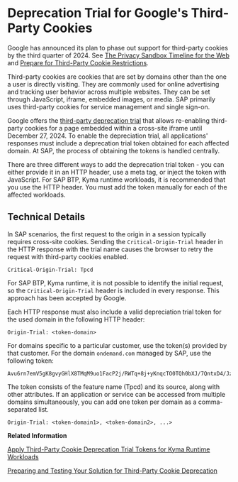 <!-- loiod3eb18db88504e348a0096c5a20b3659 -->

# Deprecation Trial for Google's Third-Party Cookies

Google has announced its plan to phase out support for third-party cookies by the third quarter of 2024. See [The Privacy Sandbox Timeline for the Web](https://privacysandbox.com/intl/eng/open-web/#the-privacy-sandbox-timeline) and [Prepare for Third-Party Cookie Restrictions](https://developers.google.com/privacy-sandbox/3pcd).

Third-party cookies are cookies that are set by domains other than the one a user is directly visiting. They are commonly used for online advertising and tracking user behavior across multiple websites. They can be set through JavaScript, iframe, embedded images, or media. SAP primarily uses third-party cookies for service management and single sign-on.

Google offers the [third-party deprecation trial](https://developers.google.com/privacy-sandbox/3pcd/temporary-exceptions/preserving-critical-user-experiences) that allows re-enabling third-party cookies for a page embedded within a cross-site iframe until December 27, 2024. To enable the depreciation trial, all applications' responses must include a deprecation trial token obtained for each affected domain. At SAP, the process of obtaining the tokens is handled centrally.

There are three different ways to add the deprecation trial token - you can either provide it in an HTTP header, use a meta tag, or inject the token with JavaScript. For SAP BTP, Kyma runtime workloads, it is recommended that you use the HTTP header. You must add the token manually for each of the affected workloads.



<a name="loiod3eb18db88504e348a0096c5a20b3659__section_lrn_gnc_kbc"/>

## Technical Details

In SAP scenarios, the first request to the origin in a session typically requires cross-site cookies. Sending the `Critical-Origin-Trial` header in the HTTP response with the trial name causes the browser to retry the request with third-party cookies enabled.

```
Critical-Origin-Trial: Tpcd
```

For SAP BTP, Kyma runtime, it is not possible to identify the initial request, so the `Critical-Origin-Trial` header is included in every response. This approach has been accepted by Google.

Each HTTP response must also include a valid depreciation trial token for the used domain in the following HTTP header:

```
Origin-Trial: <token-domain>
```

For domains specific to a particular customer, use the token\(s\) provided by that customer. For the domain `ondemand.com` managed by SAP, use the following token:

```
Avu6rn7emV5gK8gvyGHlX8TMqM9uo1FacP2j/RWTq+8j+yKnqcTO0TQh0bXJ/7QntxD4/JzXv8aXoqxxZQuqXgYAAABdeyJvcmlnaW4iOiJodHRwczovL29uZGVtYW5kLmNvbTo0NDMiLCJmZWF0dXJlIjoiVHBjZCIsImV4cGlyeSI6MTczNTM0Mzk5OSwiaXNTdWJkb21haW4iOnRydWV9
```

The token consists of the feature name \(Tpcd\) and its source, along with other attributes. If an application or service can be accessed from multiple domains simultaneously, you can add one token per domain as a comma-separated list.

```
Origin-Trial: <token-domain1>, <token-domain2>, ...>
```

**Related Information**  


[Apply Third-Party Cookie Deprecation Trial Tokens for Kyma Runtime Workloads](apply-third-party-cookie-deprecation-trial-tokens-for-kyma-runtime-workloads-479a43e.md "Learn how to use EnvoyFilter or Istio VirtualService to add a third-party cookie deprecation token to an HTTP response for a particular workload exposed under the domain ondemand.com.")

[Preparing and Testing Your Solution for Third-Party Cookie Deprecation](https://help.sap.com/docs/btp/preparing-and-testing-your-solution-for-third-party-cookie-deprecation/what-is-purpose-of-this-document?version=Cloud)

